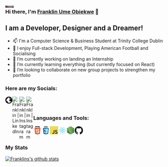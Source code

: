 [<img align="left" alt="Franklin Ume Obiekwe" width="26px" src="images\linkdin cover.png" />][website]

### Hi there, I'm [Franklin Ume Obiekwe][website] 👋

## I am a Developer, Designer and a Dreamer!
- 📫 I'm a Computer Science & Business Student at Trinity College Dublin
- 💬 I enjoy Full-stack Development, Playing American Football and Socialising
- 🔭 I’m currently working on landing an Internship
- 🌱 I’m currently learning everything (but currently focused on React)
- 👯 I’m looking to collaborate on new group projects to strengthen my portfolio

### Here are my Socials:

[<img align="left" alt="Franklin.com" width="22px" src="https://raw.githubusercontent.com/iconic/open-iconic/master/svg/globe.svg" />][website]

[<img align="left" alt="Franklin | LinkedIn" width="22px" src="https://cdn.jsdelivr.net/npm/simple-icons@v3/icons/linkedin.svg" />][linkedin]

[<img align="left" alt="Franklin | Instagram" width="22px" src="https://cdn.jsdelivr.net/npm/simple-icons@v3/icons/instagram.svg" />][instagram]

[<img align="left" alt="Franklin | Instagram" width="22px" src="https://cdn.jsdelivr.net/npm/simple-icons@v3/icons/facebook.svg" />][facebook]

<br/>
<br/>

### Languages and Tools:

[<img align="left" alt="HTML5" width="26px" src="https://raw.githubusercontent.com/github/explore/80688e429a7d4ef2fca1e82350fe8e3517d3494d/topics/html/html.png" />][website]

[<img align="left" alt="CSS3" width="26px" src="https://raw.githubusercontent.com/github/explore/80688e429a7d4ef2fca1e82350fe8e3517d3494d/topics/css/css.png" />][website]

[<img align="left" alt="JavaScript" width="26px" src="https://raw.githubusercontent.com/github/explore/80688e429a7d4ef2fca1e82350fe8e3517d3494d/topics/javascript/javascript.png" />][website]

[<img align="left" alt="React" width="26px" src="https://raw.githubusercontent.com/github/explore/80688e429a7d4ef2fca1e82350fe8e3517d3494d/topics/react/react.png" />][website]

[<img align="left" alt="Node.js" width="26px" src="https://raw.githubusercontent.com/github/explore/80688e429a7d4ef2fca1e82350fe8e3517d3494d/topics/nodejs/nodejs.png" />][website]

[<img align="left" alt="GitHub" width="26px" src="https://raw.githubusercontent.com/github/explore/78df643247d429f6cc873026c0622819ad797942/topics/github/github.png" />][website]

<br/>
<br/>

### My Stats
[![Franklins's github stats](https://github-readme-stats.vercel.app/api?username=FranklinUmeObi)](https://github.com/anuraghazra/github-readme-stats)






<!--Links-->
[website]: https://franklinumeobi.com/
[linkedIn]: https://www.linkedin.com/in/franklinumeobi/
[instagram]: https://www.instagram.com/franklinumeobi/?hl=en
[facebook]: https://www.facebook.com/franklinumeobi99
